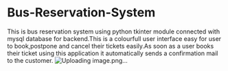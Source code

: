 # Bus-Reservation-System
This is bus reservation system using python tkinter module connected with mysql database for backend.This is a colourfull user interface easy for user to book,postpone and cancel their tickets easily.As soon as a user books their ticket using this application it automatically sends a confirmation mail to the customer.
![Uploading image.png…]()
